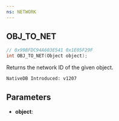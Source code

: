 ```yaml
---
ns: NETWORK
---
```

## OBJ_TO_NET

```c
// 0x99BFDC94A603E541 0x1E05F29F
int OBJ_TO_NET(Object object);
```

Returns the network ID of the given object.

```
NativeDB Introduced: v1207
```

## Parameters
* **object**:

